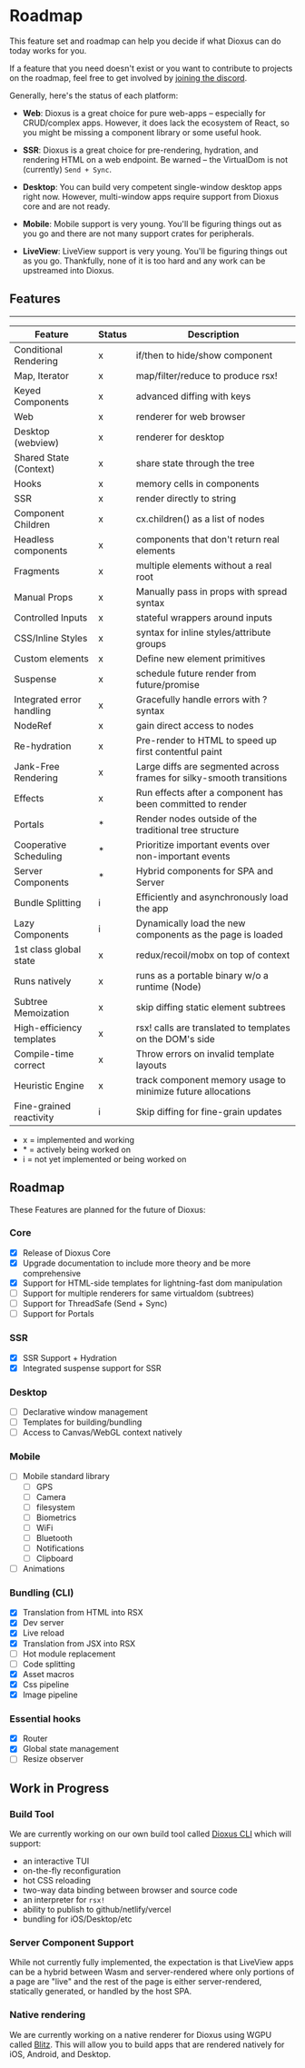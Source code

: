 # Roadmap

This feature set and roadmap can help you decide if what Dioxus can do today works for you.

If a feature that you need doesn't exist or you want to contribute to projects on the roadmap, feel free to get involved by [joining the discord](https://discord.gg/XgGxMSkvUM).

Generally, here's the status of each platform:

- **Web**: Dioxus is a great choice for pure web-apps – especially for CRUD/complex apps. However, it does lack the ecosystem of React, so you might be missing a component library or some useful hook.

- **SSR**: Dioxus is a great choice for pre-rendering, hydration, and rendering HTML on a web endpoint. Be warned – the VirtualDom is not (currently) `Send + Sync`.

- **Desktop**: You can build very competent single-window desktop apps right now. However, multi-window apps require support from Dioxus core and are not ready.

- **Mobile**: Mobile support is very young. You'll be figuring things out as you go and there are not many support crates for peripherals.

- **LiveView**: LiveView support is very young. You'll be figuring things out as you go. Thankfully, none of it is too hard and any work can be upstreamed into Dioxus.

## Features

---

| Feature                   | Status | Description                                                          |
| ------------------------- | ------ | -------------------------------------------------------------------- |
| Conditional Rendering     | x      | if/then to hide/show component                                       |
| Map, Iterator             | x      | map/filter/reduce to produce rsx!                                    |
| Keyed Components          | x      | advanced diffing with keys                                           |
| Web                       | x      | renderer for web browser                                             |
| Desktop (webview)         | x      | renderer for desktop                                                 |
| Shared State (Context)    | x      | share state through the tree                                         |
| Hooks                     | x      | memory cells in components                                           |
| SSR                       | x      | render directly to string                                            |
| Component Children        | x      | cx.children() as a list of nodes                                     |
| Headless components       | x      | components that don't return real elements                           |
| Fragments                 | x      | multiple elements without a real root                                |
| Manual Props              | x      | Manually pass in props with spread syntax                            |
| Controlled Inputs         | x      | stateful wrappers around inputs                                      |
| CSS/Inline Styles         | x      | syntax for inline styles/attribute groups                            |
| Custom elements           | x      | Define new element primitives                                        |
| Suspense                  | x      | schedule future render from future/promise                           |
| Integrated error handling | x      | Gracefully handle errors with ? syntax                               |
| NodeRef                   | x      | gain direct access to nodes                                          |
| Re-hydration              | x      | Pre-render to HTML to speed up first contentful paint                |
| Jank-Free Rendering       | x      | Large diffs are segmented across frames for silky-smooth transitions |
| Effects                   | x      | Run effects after a component has been committed to render           |
| Portals                   | *      | Render nodes outside of the traditional tree structure               |
| Cooperative Scheduling    | *      | Prioritize important events over non-important events                |
| Server Components         | *      | Hybrid components for SPA and Server                                 |
| Bundle Splitting          | i      | Efficiently and asynchronously load the app                          |
| Lazy Components           | i      | Dynamically load the new components as the page is loaded            |
| 1st class global state    | x      | redux/recoil/mobx on top of context                                  |
| Runs natively             | x      | runs as a portable binary w/o a runtime (Node)                       |
| Subtree Memoization       | x      | skip diffing static element subtrees                                 |
| High-efficiency templates | x      | rsx! calls are translated to templates on the DOM's side             |
| Compile-time correct      | x      | Throw errors on invalid template layouts                             |
| Heuristic Engine          | x      | track component memory usage to minimize future allocations          |
| Fine-grained reactivity   | i      | Skip diffing for fine-grain updates                                  |

- x = implemented and working
- \* = actively being worked on
- i = not yet implemented or being worked on

## Roadmap

These Features are planned for the future of Dioxus:

### Core

- [x] Release of Dioxus Core
- [x] Upgrade documentation to include more theory and be more comprehensive
- [x] Support for HTML-side templates for lightning-fast dom manipulation
- [ ] Support for multiple renderers for same virtualdom (subtrees)
- [ ] Support for ThreadSafe (Send + Sync)
- [ ] Support for Portals

### SSR

- [x] SSR Support + Hydration
- [x] Integrated suspense support for SSR

### Desktop

- [ ] Declarative window management
- [ ] Templates for building/bundling
- [ ] Access to Canvas/WebGL context natively

### Mobile

- [ ] Mobile standard library
  - [ ] GPS
  - [ ] Camera
  - [ ] filesystem
  - [ ] Biometrics
  - [ ] WiFi
  - [ ] Bluetooth
  - [ ] Notifications
  - [ ] Clipboard
- [ ] Animations

### Bundling (CLI)

- [x] Translation from HTML into RSX
- [x] Dev server
- [x] Live reload
- [x] Translation from JSX into RSX
- [ ] Hot module replacement
- [ ] Code splitting
- [x] Asset macros
- [x] Css pipeline
- [x] Image pipeline

### Essential hooks

- [x] Router
- [x] Global state management
- [ ] Resize observer

## Work in Progress

### Build Tool

We are currently working on our own build tool called [Dioxus CLI](https://github.com/DioxusLabs/dioxus/tree/main/packages/cli) which will support:

- an interactive TUI
- on-the-fly reconfiguration
- hot CSS reloading
- two-way data binding between browser and source code
- an interpreter for `rsx!`
- ability to publish to github/netlify/vercel
- bundling for iOS/Desktop/etc

### Server Component Support

While not currently fully implemented, the expectation is that LiveView apps can be a hybrid between Wasm and server-rendered where only portions of a page are "live" and the rest of the page is either server-rendered, statically generated, or handled by the host SPA.

### Native rendering

We are currently working on a native renderer for Dioxus using WGPU called [Blitz](https://github.com/DioxusLabs/blitz/). This will allow you to build apps that are rendered natively for iOS, Android, and Desktop.
